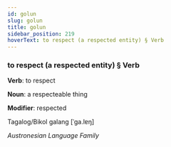 ```yaml
---
id: golun
slug: golun
title: golun
sidebar_position: 219
hoverText: to respect (a respected entity) § Verb
---
```


### to respect (a respected entity) § Verb

**Verb**: to respect

**Noun**: a respecteable thing

**Modifier**: respected

Tagalog/Bikol galang [ˈɡa.lɐŋ]

*Austronesian Language Family*